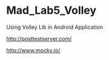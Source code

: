 # Mad_Lab5_Volley
Using Volley Lib in Android Application


http://posttestserver.com/

http://www.mocky.io/
